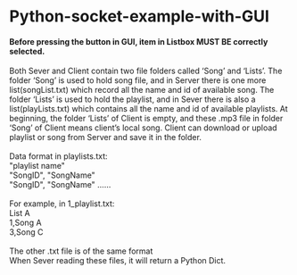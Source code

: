 # Python-socket-example-with-GUI
#### Before pressing the button in GUI, item in Listbox MUST BE correctly selected.
Both Sever and Client contain two file folders called ‘Song’ and ‘Lists’. The folder ‘Song’ is used to hold song file, and in Server there is one more list(songList.txt) which record all the name and id of available song. The folder ‘Lists’ is used to hold the playlist, and in Sever there is also a list(playLists.txt) which contains all the name and id of available playlists. At beginning, the folder ‘Lists’ of Client is empty, and these .mp3 file in folder ‘Song’ of Client means client’s local song. Client can download or upload playlist or song from Server and save it in the folder.
<br><br>
Data format in playlists.txt: <br>
"playlist name" <br>
"SongID", "SongName" <br>
"SongID", "SongName" …… <br> <br>
For example, in 1_playlist.txt: <br>
List A <br>
1,Song A <br>
3,Song C <br> <br>
The other .txt file is of the same format <br>
When Sever reading these files, it will return a Python Dict. <br>
